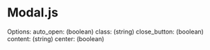 # Modal.js

Options:
    auto_open: (boolean)
    class: (string)
    close_button: (boolean)
    content: (string)
    center: (boolean)
